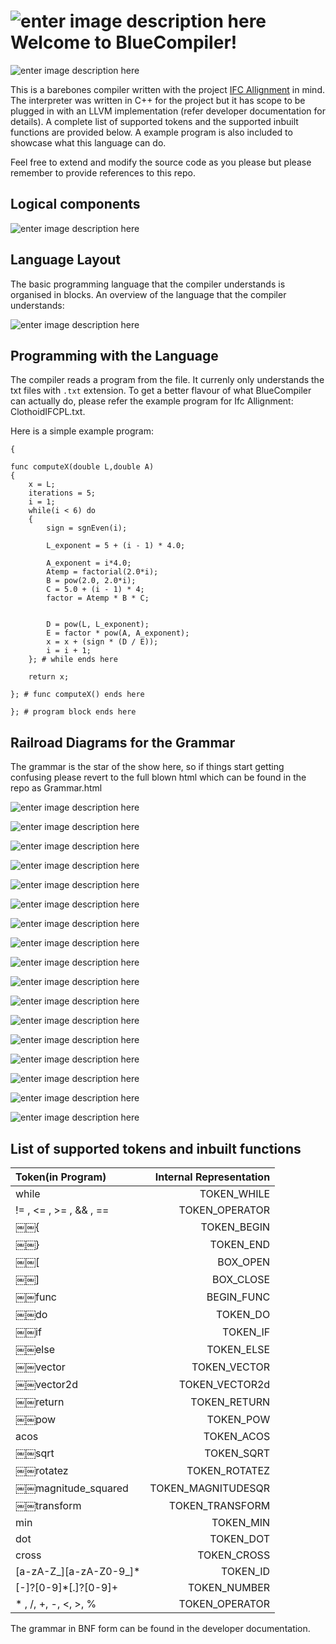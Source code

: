![enter image description here](https://cdn3.iconfinder.com/data/icons/3d-printing-icon-set/256/Cube.png)
Welcome to BlueCompiler! 
===================
![enter image description here](https://lh5.googleusercontent.com/DXaAlI3SBkadm9BNQMgcCPtTcgTGLZ3gZhRAytdIdw=s0)

This is a barebones compiler written with the project [IFC Allignment](https://www.cms.bgu.tum.de/de/forschung/projekte/31-forschung/projekte/411-ifcalignment) in mind.  The interpreter was written in C++ for the project but it has scope to be plugged in with an LLVM implementation (refer developer documentation for details). A complete list of supported tokens and the supported inbuilt functions are provided below. A example program is also included to showcase what this language can do.

Feel free to extend and modify the source code as you please but please remember to provide references to this repo.


Logical components
----------------------------------------------

![enter image description here](https://lh3.googleusercontent.com/-0ezxCgqcDG8/VI2jJbJojcI/AAAAAAAABrU/Jk8Jt0CUZd8/s0/Screen+Shot+2014-12-14+at+15.42.18+1.png "Compiler Logical Components")



Language Layout
----------------------------------------------

The basic programming language that the compiler understands is organised in blocks. An overview of the language that the compiler understands:


![enter image description here](https://lh4.googleusercontent.com/-H8XpEukV78A/VI25O6bzXMI/AAAAAAAABr0/9SCisNK9Z_4/s0/Screen+Shot+2014-12-14+at+16.10.59.png "Program structure Example")



Programming with the Language
----------------------------------------------
The compiler reads a program from the file. It currenly only understands the txt files with `.txt` extension.
To get a better flavour of what BlueCompiler can actually do, please refer the example program for Ifc Allignment: ClothoidIFCPL.txt.

Here is a simple example program:

	{
	
	func computeX(double L,double A)
	{
		x = L;
		iterations = 5;
		i = 1;
		while(i < 6) do
		{
			sign = sgnEven(i);
		
			L_exponent = 5 + (i - 1) * 4.0;

			A_exponent = i*4.0;
			Atemp = factorial(2.0*i);
			B = pow(2.0, 2.0*i);
			C = 5.0 + (i - 1) * 4;
			factor = Atemp * B * C;
		

	    	D = pow(L, L_exponent);
			E = factor * pow(A, A_exponent);
			x = x + (sign * (D / E));
			i = i + 1;
		}; # while ends here

		return x;
	
	}; # func computeX() ends here	

	}; # program block ends here


Railroad Diagrams for the Grammar
----------------------------------------------
The grammar is the star of the show here, so if things start getting confusing please revert to the full blown html which can be found in the repo as Grammar.html

![enter image description here](https://lh3.googleusercontent.com/-TuKrJkAMc1g/VI3JejsrYbI/AAAAAAAABsI/5hqzJBVIVJU/s0/array.png "array.png")

![enter image description here](https://lh5.googleusercontent.com/-ZdqNqg_ZffA/VI3Jw75sWpI/AAAAAAAABsU/mnpKxpkMhHE/s0/arrExpression.png "arrExpression.png")

![enter image description here](https://lh6.googleusercontent.com/-z6pPnujtJDA/VI3J3WKDlWI/AAAAAAAABsg/p2iMh9ikmIc/s0/Assignment.png "Assignment.png")

![enter image description here](https://lh3.googleusercontent.com/-ERgXPQNBMig/VI3J-Gq55GI/AAAAAAAABss/tIjp-61N728/s0/Block.png "Block.png")

![enter image description here](https://lh6.googleusercontent.com/-LszOKb29oBw/VI3KEJwgyxI/AAAAAAAABs4/QGrT70OWxiE/s0/call.png "call.png")

![enter image description here](https://lh4.googleusercontent.com/-eSKVTHq-16o/VI3KJq4Qe8I/AAAAAAAABtE/sed2iq7nnjk/s0/Expression.png "Expression.png")

![enter image description here](https://lh6.googleusercontent.com/-wYe7m6CuACU/VI3KdR9_vyI/AAAAAAAABtQ/ygzKg1VtzYw/s0/func.png "func.png")

![enter image description here](https://lh4.googleusercontent.com/-YT0Clc4mlxA/VI3KjEJCP8I/AAAAAAAABtc/8bvsOb8mXBM/s0/ifStmt.png "ifStmt.png")

![enter image description here](https://lh4.googleusercontent.com/-c6VqKPuXWps/VI3KodoNzqI/AAAAAAAABto/PimihaYzUoU/s0/Program.png "Program.png")

![enter image description here](https://lh4.googleusercontent.com/-DIX3-HNow_M/VI3KtZtVwkI/AAAAAAAABt0/2tvho8L8nAs/s0/Return.png "Return.png")

![enter image description here](https://lh6.googleusercontent.com/-08aqTV98xr4/VI3KycqLMWI/AAAAAAAABuE/3dAMVm_7iGM/s0/Signature.png "Signature.png")

![enter image description here](https://lh4.googleusercontent.com/-JZyoxf4KpPI/VI3K5aNR4lI/AAAAAAAABuQ/hextNUY-KsI/s0/Signatures.png "Signatures.png")

![enter image description here](https://lh5.googleusercontent.com/-XFfSVnlKOec/VI3K_pxJeMI/AAAAAAAABuc/shGusq9e-wI/s0/statement.png "statement.png")

![enter image description here](https://lh6.googleusercontent.com/-slP5ZeGY_Ps/VI3LEz8RnqI/AAAAAAAABus/110quBbAYjU/s0/Statements.png "Statements.png")

![enter image description here](https://lh6.googleusercontent.com/-GX4UGTtnyGc/VI3LJowuDvI/AAAAAAAABvE/NbG9_l3xURs/s0/vector2d.png "vector2d.png")

![enter image description here](https://lh3.googleusercontent.com/-X9R3mEqp2C8/VI3LOHj5kCI/AAAAAAAABvQ/vYa44hQmuZE/s0/vectors.png "vectors.png")

![enter image description here](https://lh6.googleusercontent.com/-t7rphKvCWYg/VI3LT7ChMtI/AAAAAAAABvc/SNu94oq-Orc/s0/whileStmt.png "whileStmt.png")


List of supported tokens and inbuilt functions
----------------------------------------------



| Token(in Program)    | Internal Representation |
| :------- | ----: |
| while | TOKEN_WHILE |
| != , <= , >= , &&  , ==   | TOKEN_OPERATOR |
| ￼￼{     | TOKEN_BEGIN   | 
| ￼￼}     | TOKEN_END   |
| ￼￼[    | BOX_OPEN |
| ￼￼]    | BOX_CLOSE |
| ￼￼func    | BEGIN_FUNC   |
| ￼￼do    | TOKEN_DO   |
| ￼￼if     | TOKEN_IF   |
| ￼￼else     | TOKEN_ELSE   |
| ￼￼vector     | TOKEN_VECTOR   |
| ￼￼vector2d     | TOKEN_VECTOR2d   |
| ￼￼return     | TOKEN_RETURN  |
| ￼￼pow     | TOKEN_POW   |
| acos    | TOKEN_ACOS|
| ￼￼sqrt   | TOKEN_SQRT  |
| ￼￼rotatez   | TOKEN_ROTATEZ |
| ￼￼magnitude_squared    | TOKEN_MAGNITUDESQR  |
| ￼￼transform   | TOKEN_TRANSFORM  |
| min   | TOKEN_MIN  |
| dot   | TOKEN_DOT |
| cross  | TOKEN_CROSS |
| [a-zA-Z_][a-zA-Z0-9_]*  | TOKEN_ID |
| [-]?[0-9]*[.]?[0-9]+  | TOKEN_NUMBER  |
| * , /, +, -, <, >, % | TOKEN_OPERATOR  |

The grammar in BNF form can be found in the developer documentation.




